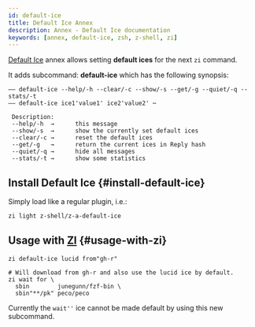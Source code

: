 ```yaml
---
id: default-ice
title: Default Ice Annex
description: Annex - Default Ice documentation
keywords: [annex, default-ice, zsh, z-shell, zi]
---
```


[Default Ice](https://github.com/z-shell/z-a-default-ice) annex allows setting **default ices** for the next `zi` command.

It adds subcommand: **default-ice** which has the following synopsis:

```shell
—— default-ice --help/-h --clear/-c --show/-s --get/-g --quiet/-q --stats/-t
—— default-ice ice1'value1' ice2'value2' ⋯

 Description:
 --help/-h  →      this message
 --show/-s  →      show the currently set default ices
 --clear/-c →      reset the default ices
 --get/-g   →      return the current ices in Reply hash
 --quiet/-q →      hide all messages
 --stats/-t →      show some statistics
```

## Install Default Ice {#install-default-ice}

Simply load like a regular plugin, i.e.:

```zsh
zi light z-shell/z-a-default-ice
```

## Usage with [ZI](https://github.com/z-shell/zi) {#usage-with-zi}

```shell
zi default-ice lucid from"gh-r"

# Will download from gh-r and also use the lucid ice by default.
zi wait for \
  sbin        junegunn/fzf-bin \
  sbin"**/pk" peco/peco
```

Currently the `wait''` ice cannot be made default by using this new subcommand.
